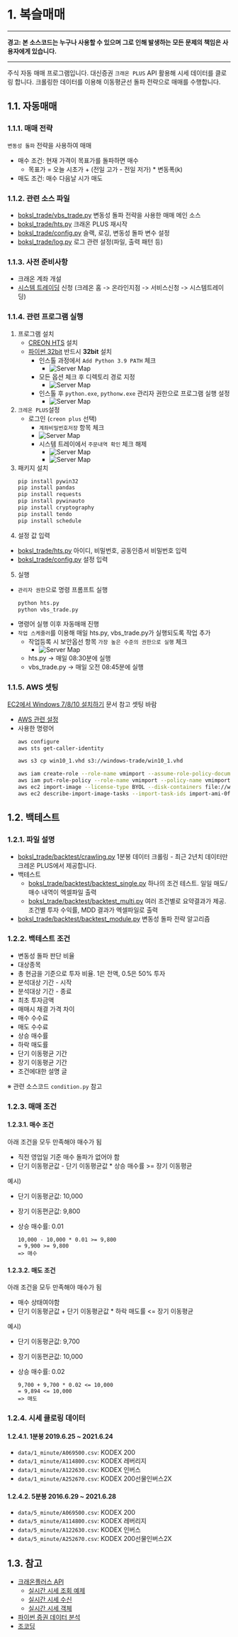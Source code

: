 # 1. 복슬매매

---

**경고: 본 소스코드는 누구나 사용할 수 있으며 그로 인해 발생하는 모든 문제의 책임은 사용자에게 있습니다.**

---


주식 자동 매매 프로그램입니다. 대신증권 `크래온 PLUS` API 활용해 시세 데이터를 클로링 합니다.
크롤링한 데이터를 이용해 이동평균선 돌파 전략으로 매매를 수행합니다.

## 1.1. 자동매매

### 1.1.1. 매매 전략
`변동성 돌파` 전략을 사용하여 매매
- 매수 조건: 현재 가격이 목표가를 돌파하면 매수
  - 목표가 = 오늘 시초가 + (전일 고가 - 전일 저가) * 변동폭(k)
- 매도 조건: 매수 다음날 시가 매도
### 1.1.2. 관련 소스 파일
- [boksl_trade/vbs_trade.py](boksl_trade/vbs_trade.py) 변동성 돌파 전략을 사용한 매매 메인 소스
- [boksl_trade/hts.py](boksl_trade/hts.py) 크래온 PLUS 재시작
- [boksl_trade/config.py](boksl_trade/config.py) 슬랙, 로깅, 변동성 돌파 변수 설정
- [boksl_trade/log.py](boksl_trade/log.py) 로그 관련 설정(파일, 출력 패턴 등)

### 1.1.3. 사전 준비사항
- 크래온 계좌 개설
- [시스템 트레이딩](https://www.creontrade.com/g.ds?m=1965&p=577&v=4151) 신청 (크레온 홈 -> 온라인지점 -> 서비스신청 -> 시스템트레이딩)
### 1.1.4. 관련 프로그램 실행

1. 프로그램 설치
   - [CREON HTS](https://money2.creontrade.com/E5/WTS/Customer/GuideTrading/CW_DownloadCenter.aspx?m=2194&p=3234&v=2406) 설치
   - [파이썬 32bit](https://www.python.org/downloads/release/python-396/) 반드시 **32bit** 설치
     - 인스톨 과정에서 `Add Python 3.9 PATH` 체크
       - ![Server Map](./docs/image/01.png)
     - 모든 옵션 체크 후 디렉토리 경로 지정
       - ![Server Map](./docs/image/06.png)
     - 인스톨 후 `python.exe`, `pythonw.exe` 관리자 권한으로 프로그램 실행 설정
       - ![Server Map](./docs/image/05.png)
2. `크레온 PLUS`설정
   - 로그인 (`creon plus` 선택)
     - `계좌비밀번호저장` 항목 체크
     - ![Server Map](./docs/image/02.png)
     - 시스템 트레이에서 `주문내역 확인` 체크 해제
       - ![Server Map](./docs/image/03.png)
       - ![Server Map](./docs/image/04.png)
3. 패키지 설치
     ```sh
     pip install pywin32
     pip install pandas
     pip install requests
     pip install pywinauto
     pip install cryptography
     pip install tendo
     pip install schedule
     ```
4. 설정 값 입력
  - [boksl_trade/hts.py](boksl_trade/hts.py) 아이디, 비밀번호, 공동인증서 비밀번호 입력
  - [boksl_trade/config.py](boksl_trade/config.py) 설정 입력
5. 실행
  - `관리자 권한`으로 명령 프롬프트 실행
    ```sh
    python hts.py
    python vbs_trade.py
    ```
  - 명령어 실행 이후 자동매매 진행
  - `작업 스케줄러`를 이용해 매일 hts.py, vbs_trade.py가 실행되도록 작업 추가
    - 작업등록 시 보안옵선 항목 `가장 높은 수준의 권한으로 실행` 체크
      - ![Server Map](./docs/image/09.png)
    - hts.py -> 매일 08:30분에 실행
    - vbs_trade.py -> 매일 오전 08:45분에 실행

### 1.1.5. AWS 셋팅
[EC2에서 Windows 7/8/10 설치하기](https://tech.yangs.kr/3) 문서 참고 셋팅 바람

- [AWS 관련 설정](aws)
- 사용한 명령어
  ```sh
  aws configure
  aws sts get-caller-identity

  aws s3 cp win10_1.vhd s3://windows-trade/win10_1.vhd

  aws iam create-role --role-name vmimport --assume-role-policy-document file://policy.json
  aws iam put-role-policy --role-name vmimport --policy-name vmimport --policy-document file://policy-import.json
  aws ec2 import-image --license-type BYOL --disk-containers file://win10-image.json
  aws ec2 describe-import-image-tasks --import-task-ids import-ami-0f7f50d55e2afefaa
  ```
## 1.2. 백테스트
### 1.2.1. 파일 설명
- [boksl_trade/backtest/crawling.py](boksl_trade/backtest/crawling.py) 1분봉 데이터 크롤링 - 최근 2년치 데이터만 크레온 PLUS에서 제공합니다.
- 백테스트
  - [boksl_trade/backtest/backtest_single.py](boksl_trade/backtest/backtest_single.py) 하나의 조건 테스트. 일일 매도/매수 내역이 엑셀파일 출력
  - [boksl_trade/backtest/backtest_multi.py](boksl_trade/backtest/backtest_multi.py) 여러 조건별로 요약결과가 제공. 조건별 투자 수익률, MDD 결과가 엑셀파일로 출력
- [boksl_trade/backtest/backtest_module.py](boksl_trade/backtest/backtest_module.py) 변동성 돌파 전략 알고리즘

### 1.2.2. 백테스트 조건
- 변동성 돌파 판단 비율
- 대상종목
- 총 현금을 기준으로 투자 비율. 1은 전액, 0.5은 50% 투자
- 분석대상 기간 - 시작
- 분석대상 기간 - 종료
- 최초 투자금액
- 매매시 채결 가격 차이
- 매수 수수료
- 매도 수수료
- 상승 매수률
- 하락 매도률
- 단기 이동평균 기간
- 장기 이동평균 기간
- 조건에대한 설명 글

※ 관련 소스코드 `condition.py` 참고

### 1.2.3. 매매 조건
#### 1.2.3.1. 매수 조건
아래 조건을 모두 만족해야 매수가 됨

- 직전 영업일 기준 매수 돌파가 없어야 함
- 단기 이동평균값 - 단기 이동평균값 * 상승 매수률 >= 장기 이동평균

예시)
- 단기 이동평균값: 10,000
- 장기 이동편균값: 9,800
- 상승 매수률: 0.01

  ```
  10,000 - 10,000 * 0.01 >= 9,800
  = 9,900 >= 9,800
  => 매수
  ```
#### 1.2.3.2. 매도 조건
아래 조건을 모두 만족해야 매수가 됨

- 매수 상태여야함
- 단기 이동평균값 + 단기 이동평균값 * 하락 매도률 <= 장기 이동평균

예시)
- 단기 이동평균값: 9,700
- 장기 이동편균값: 10,000
- 상승 매수률: 0.02

  ```
  9,700 + 9,700 * 0.02 <= 10,000
  = 9,894 <= 10,000
  => 매도
  ```

### 1.2.4. 시세 클로링 데이터
#### 1.2.4.1. 1분봉 2019.6.25 ~ 2021.6.24
- `data/1_minute/A069500.csv`: KODEX 200
- `data/1_minute/A114800.csv`: KODEX 레버리지
- `data/1_minute/A122630.csv`: KODEX 인버스
- `data/1_minute/A252670.csv`: KODEX 200선물인버스2X
#### 1.2.4.2. 5분봉 2016.6.29 ~ 2021.6.28
- `data/5_minute/A069500.csv`: KODEX 200
- `data/5_minute/A114800.csv`: KODEX 레버리지
- `data/5_minute/A122630.csv`: KODEX 인버스
- `data/5_minute/A252670.csv`: KODEX 200선물인버스2X

## 1.3. 참고
- [크래온플러스 API](https://money2.creontrade.com/e5/mboard/ptype_basic/HTS_Plus_Helper/DW_Basic_List_Page.aspx?boardseq=284&m=9505&p=8841&v=8643)
  - [실시간 시세 조회 예제](https://money2.creontrade.com/e5/mboard/ptype_basic/plusPDS/DW_Basic_Read.aspx?boardseq=299&seq=43&page=2&searchString=CpEvent&prd=&lang=&p=8833&v=8639&m=9505)
  - [실시간 시세 수신](http://cybosplus.github.io/index.html?page=cpsysdib_rtf_1_%2Fstockchart.htm)
  - [실시간 시세 객체](https://money2.daishin.com/e5/mboard/ptype_basic/HTS_Plus_Helper/DW_Basic_Read_Page.aspx?boardseq=284&seq=16&page=1&searchString=StockCur&p=8839&v=8642&m=9508)
- [파이썬 증권 데이터 분석](https://github.com/INVESTAR/StockAnalysisInPython)
- [조코딩](https://www.youtube.com/watch?v=Y01D2J_7894&list=PLU9-uwewPMe0fB60VIMuKFV7gPDXmyOzp&index=1&ab_channel=%EC%A1%B0%EC%BD%94%EB%94%A9JoCoding)